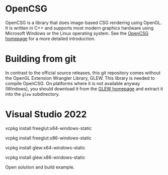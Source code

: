 # OpenCSG

OpenCSG is a library that does image-based CSG rendering using OpenGL.
It is written in C++ and supports most modern graphics hardware using Microsoft Windows or the Linux operating system.
See the <a href="http://www.opencsg.org">OpenCSG homepage</a> for a more detailed introduction.

# Building from git

In contrast to the official source releases, this git repository comes without the OpenGL Extension Wrangler Library, GLEW.
This library is needed to compile OpenCSG. On platforms where it is not available anyway (Windows), you should download it
from the <a href="http://glew.sourceforge.net">GLEW homepage</a> and extract it into the <code>glew</code> subdirectory.

# Visual Studio 2022


vcpkg install freeglut:x64-windows-static

vcpkg install freeglut:x86-windows-static

vcpkg install glew:x64-windows-static

vcpkg install glew:x86-windows-static


Open solution and build example.
